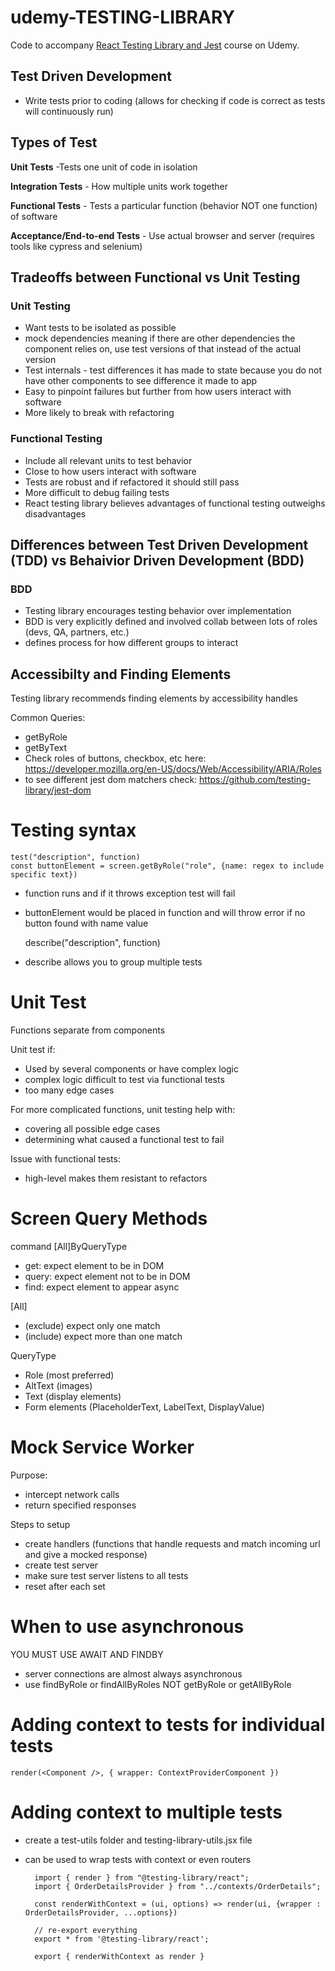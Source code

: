 # udemy-TESTING-LIBRARY

Code to accompany [React Testing Library and Jest](https://www.udemy.com/course/react-testing-library/?couponCode=TEST-LIB-GITHUB) course on Udemy.

## Test Driven Development
- Write tests prior to coding (allows for checking if code is correct as tests will continuously run)

## Types of Test

**Unit Tests** -Tests one unit of code in isolation

**Integration Tests** - How multiple units work together

**Functional Tests** - Tests a particular function (behavior NOT one function) of software

**Acceptance/End-to-end Tests** - Use actual browser and server (requires tools like cypress and selenium)

## Tradeoffs between Functional vs Unit Testing
### Unit Testing
- Want tests to be isolated as possible
- mock dependencies meaning if there are other dependencies the component relies on, use test versions of that instead of the actual version
- Test internals - test differences it has made to state because you do not have other components to see difference it made to app
- Easy to pinpoint failures but further from how users interact with software
- More likely to break with refactoring

### Functional Testing
- Include all relevant units to test behavior
- Close to how users interact with software
- Tests are robust and if refactored it should still pass
- More difficult to debug failing tests
- React testing library believes advantages of functional testing outweighs disadvantages

## Differences between Test Driven Development (TDD) vs Behaivior Driven Development (BDD)
### BDD
- Testing library encourages testing behavior over implementation
- BDD is very explicitly defined and involved collab between lots of roles (devs, QA, partners, etc.)
- defines process for how different groups to interact

## Accessibilty and Finding Elements
Testing library recommends finding elements by accessibility handles

Common Queries:

- getByRole
- getByText
- Check roles of buttons, checkbox, etc here: https://developer.mozilla.org/en-US/docs/Web/Accessibility/ARIA/Roles
- to see different jest dom matchers check: https://github.com/testing-library/jest-dom

# Testing syntax

    test("description", function)
    const buttonElement = screen.getByRole("role", {name: regex to include specific text})

- function runs and if it throws exception test will fail
- buttonElement would be placed in function and will throw error if no button found with name value

    describe("description", function)

- describe allows you to group multiple tests

# Unit Test
Functions separate from components

Unit test if:
- Used by several components or have complex logic
- complex logic difficult to test via functional tests
- too many edge cases

For more complicated functions, unit testing help with:
- covering all possible edge cases
- determining what caused a functional test to fail

Issue with functional tests:
- high-level makes them resistant to refactors

# Screen Query Methods
command [All]ByQueryType
- get: expect element to be in DOM
- query: expect element not to be in DOM
- find: expect element to appear async

[All]
- (exclude) expect only one match
- (include) expect more than one match

QueryType
- Role (most preferred)
- AltText (images)
- Text (display elements)
- Form elements (PlaceholderText, LabelText, DisplayValue)

# Mock Service Worker
Purpose:
- intercept network calls
- return specified responses

Steps to setup
- create handlers (functions that handle requests and match incoming url and give a mocked response)
- create test server
- make sure test server listens to all tests
- reset after each set

# When to use asynchronous
YOU MUST USE AWAIT AND FINDBY
- server connections are almost always asynchronous
- use findByRole or findAllByRoles NOT getByRole or getAllByRole

# Adding context to tests for individual tests
    render(<Component />, { wrapper: ContextProviderComponent })

# Adding context to multiple tests
- create a test-utils folder and testing-library-utils.jsx file
- can be used to wrap tests with context or even routers

        import { render } from "@testing-library/react";
        import { OrderDetailsProvider } from "../contexts/OrderDetails";

        const renderWithContext = (ui, options) => render(ui, {wrapper : OrderDetailsProvider, ...options})

        // re-export everything
        export * from '@testing-library/react';

        export { renderWithContext as render }
